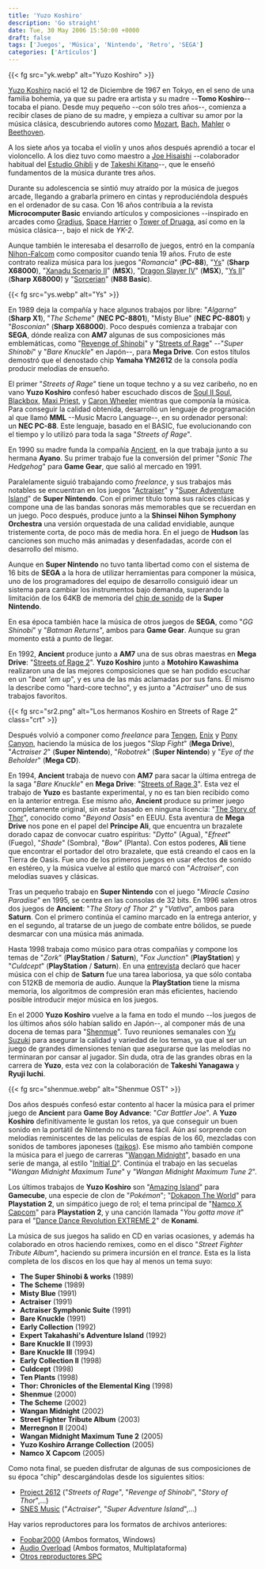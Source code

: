 ```yaml
---
title: 'Yuzo Koshiro'
description: 'Go straight'
date: Tue, 30 May 2006 15:50:00 +0000
draft: false
tags: ['Juegos', 'Música', 'Nintendo', 'Retro', 'SEGA']
categories: ['Artículos']
---
```


{{< fg src="yk.webp" alt="Yuzo Koshiro" >}}

[Yuzo Koshiro](http://en.wikipedia.org/wiki/Yuzo_Koshiro) nació el 12 de Diciembre de 1967 en Tokyo, en el seno de una familia bohemia, ya que su padre era artista y su madre --**Tomo Koshiro**-- tocaba el piano. Desde muy pequeño --con sólo tres años--, comienza a recibir clases de piano de su madre, y empieza a cultivar su amor por la música clásica, descubriendo autores como [Mozart](http://es.wikipedia.org/wiki/Mozart), [Bach](http://es.wikipedia.org/wiki/Johann_Sebastian_Bach), [Mahler](http://es.wikipedia.org/wiki/Gustav_Mahler) o [Beethoven](http://es.wikipedia.org/wiki/Beethoven).

A los siete años ya tocaba el violín y unos años después aprendió a tocar el violoncello. A los diez tuvo como maestro a [Joe Hisaishi](http://en.wikipedia.org/wiki/Hisaishi_Joe) --colaborador habitual del [Estudio Ghibli](http://es.wikipedia.org/wiki/Estudio_Ghibli) y de [Takeshi Kitano](http://es.wikipedia.org/wiki/Takeshi_Kitano)--, que le enseñó fundamentos de la música durante tres años.

Durante su adolescencia se sintió muy atraído por la música de juegos arcade, llegando a grabarla primero en cintas y reproduciéndola después en el ordenador de su casa. Con 16 años contribuía a la revista **Microcomputer Basic** enviando artículos y composiciones --inspirado en arcades como [Gradius](http://en.wikipedia.org/wiki/Gradius), [Space Harrier](http://en.wikipedia.org/wiki/Space_Harrier) o [Tower of Druaga](http://en.wikipedia.org/wiki/Tower_of_Druaga), así como en la música clásica--, bajo el nick de _YK-2_.

Aunque también le interesaba el desarrollo de juegos, entró en la companía [Nihon-Falcom](http://en.wikipedia.org/wiki/Falcom) como compositor cuando tenía 19 años. Fruto de este contrato realiza música para los juegos "_Romancia_" (**PC-88**), "[Ys](http://en.wikipedia.org/wiki/Ys_%28video_game%29)" (**Sharp X68000**), "[Xanadu Scenario II](http://en.wikipedia.org/wiki/Dragon_Slayer)" (**MSX**), "[Dragon Slayer IV](http://en.wikipedia.org/wiki/Dragon_Slayer)" (**MSX**), "[Ys II](http://en.wikipedia.org/wiki/Ys_%28video_game%29)" (**Sharp X68000**) y "[Sorcerian](http://en.wikipedia.org/wiki/Dragon_Slayer)" (**N88 Basic**).

{{< fg src="ys.webp" alt="Ys" >}}

En 1989 deja la compañía y hace algunos trabajos por libre: "_Algarna_" (**Sharp X1**), "_The Scheme_" (**NEC PC-8801**), "Misty Blue" (**NEC PC-8801**) y "_Bosconian_" (**Sharp X68000**). Poco después comienza a trabajar con **SEGA**, dónde realiza con **AM7** algunas de sus composiciones más emblemáticas, como "[Revenge of Shinobi](http://en.wikipedia.org/wiki/The_Revenge_of_Shinobi)" y "[Streets of Rage](http://en.wikipedia.org/wiki/Streets_of_Rage)" --"_Super Shinobi_" y "_Bare Knuckle_" en Japón--, para **Mega Drive**. Con estos títulos demostró que el denostado chip **Yamaha YM2612** de la consola podía producir melodías de ensueño.

El primer "_Streets of Rage_" tiene un toque techno y a su vez caribeño, no en vano **Yuzo Koshiro** confesó haber escuchado discos de [Soul II Soul](http://en.wikipedia.org/wiki/Soul_II_Soul), [Blackbox](http://en.wikipedia.org/wiki/Blackbox), [Maxi Priest](http://en.wikipedia.org/wiki/Maxi_Priest), y [Caron Wheeler](http://en.wikipedia.org/wiki/Caron_Wheeler) mientras que componía la música. Para conseguir la calidad obtenida, desarrolló un lenguaje de programación al que llamó **MML** --Music Macro Language--, en su ordenador personal: un **NEC PC-88**. Este lenguaje, basado en el BASIC, fue evolucionando con el tiempo y lo utilizó para toda la saga "_Streets of Rage_".

En 1990 su madre funda la compañía [Ancient](http://www.ancient.co.jp/), en la que trabaja junto a su hermana **Ayano**. Su primer trabajo fue la conversión del primer "_Sonic The Hedgehog_" para **Game Gear**, que salió al mercado en 1991.

Paralelamente siguió trabajando como _freelance_, y sus trabajos más notables se encuentran en los juegos "[Actraiser](http://en.wikipedia.org/wiki/Actraiser)" y "[Super Adventure Island](http://en.wikipedia.org/wiki/Super_Adventure_Island)" de **Super Nintendo**. Con el primer título toma sus raíces clásicas y compone una de las bandas sonoras más memorables que se recuerdan en un juego. Poco después, produce junto a la **Shinsei Nihon Symphony Orchestra** una versión orquestada de una calidad envidiable, aunque tristemente corta, de poco más de media hora. En el juego de **Hudson** las canciones son mucho más animadas y desenfadadas, acorde con el desarrollo del mismo.

Aunque en **Super Nintendo** no tuvo tanta libertad como con el sistema de 16 bits de **SEGA** a la hora de utilizar herramientas para componer la música, uno de los programadores del equipo de desarrollo consiguió idear un sistema para cambiar los instrumentos bajo demanda, superando la limitación de los 64KB de memoria del [chip de sonido](http://en.wikipedia.org/wiki/SPC700) de la **Super Nintendo**.

En esa época también hace la música de otros juegos de **SEGA**, como "_GG Shinobi_" y "_Batman Returns_", ambos para **Game Gear**. Aunque su gran momento está a punto de llegar.

En 1992, **Ancient** produce junto a **AM7** una de sus obras maestras en **Mega Drive**: "[Streets of Rage 2](http://soronline.classicgaming.gamespy.com/sor2.htm)". **Yuzo Koshiro** junto a **Motohiro Kawashima** realizaron una de las mejores composiciones que se han podido escuchar en un "_beat 'em up_", y es una de las más aclamadas por sus fans. Él mismo la describe como "hard-core techno", y es junto a "_Actraiser_" uno de sus trabajos favoritos.

{{< fg src="sr2.png" alt="Los hermanos Koshiro en Streets of Rage 2" class="crt" >}}

Después volvió a componer como _freelance_ para [Tengen](http://en.wikipedia.org/wiki/Tengen_%28company%29), [Enix](http://en.wikipedia.org/wiki/Enix) y [Pony Canyon](http://en.wikipedia.org/wiki/Pony_Canyon), haciendo la música de los juegos "_Slap Fight_" (**Mega Drive**), "_Actraiser 2_" (**Super Nintendo**), "_Robotrek_" (**Super Nintendo**) y "_Eye of the Beholder_" (**Mega CD**).

En 1994, **Ancient** trabaja de nuevo con **AM7** para sacar la última entrega de la saga "_Bare Knuckle_" en **Mega Drive**: "[Streets of Rage 3](http://soronline.classicgaming.gamespy.com/sor3.htm)". Esta vez el trabajo de **Yuzo** es bastante experimental, y no es tan bien recibido como en la anterior entrega. Ese mismo año, **Ancient** produce su primer juego completamente original, sin estar basado en ninguna licencia: "[The Story of Thor](http://en.wikipedia.org/wiki/The_Story_of_Thor)", conocido como "_Beyond Oasis_" en EEUU. Esta aventura de **Mega Drive** nos pone en el papel del **Príncipe Ali**, que encuentra un brazalete dorado capaz de convocar cuatro espíritus: "_Dytto_" (Agua), "_Efreet_" (Fuego), "_Shade_" (Sombra), "_Bow_" (Planta). Con estos poderes, **Ali** tiene que encontrar el portador del otro brazalete, que está creando el caos en la Tierra de Oasis. Fue uno de los primeros juegos en usar efectos de sonido en estéreo, y la música vuelve al estilo que marcó con "_Actraiser_", con melodías suaves y clásicas.

Tras un pequeño trabajo en **Super Nintendo** con el juego "_Miracle Casino Paradise_" en 1995, se centra en las consolas de 32 bits. En 1996 salen otros dos juegos de **Ancient**: "_The Story of Thor 2_" y "_Vatlva_", ambos para **Saturn**. Con el primero continúa el camino marcado en la entrega anterior, y en el segundo, al tratarse de un juego de combate entre bólidos, se puede desmarcar con una música más animada.

Hasta 1998 trabaja como músico para otras compañías y compone los temas de "_Zork_" (**PlayStation** / **Saturn**), "_Fox Junction_" (**PlayStation**) y "_Culdcept_" (**PlayStation** / **Saturn**). En una [entrevista](http://games.kikizo.com/features/yuzo_koshiro_iv_oct05_p1.asp) declaró que hacer música con el chip de **Saturn** fue una tarea laboriosa, ya que sólo contaba con 512KB de memoria de audio. Aunque la **PlayStation** tiene la misma memoria, los algoritmos de compresión eran más eficientes, haciendo posible introducir mejor música en los juegos.

En el 2000 **Yuzo Koshiro** vuelve a la fama en todo el mundo --los juegos de los últimos años sólo habían salido en Japón--, al componer más de una docena de temas para "[Shenmue](http://en.wikipedia.org/wiki/Shenmue)". Tuvo reuniones semanales con [Yu Suzuki](/yu-suzuki/) para asegurar la calidad y variedad de los temas, ya que al ser un juego de grandes dimensiones tenían que asegurarse que las melodías no terminaran por cansar al jugador. Sin duda, otra de las grandes obras en la carrera de **Yuzo**, esta vez con la colaboración de **Takeshi Yanagawa** y **Ryuji Iuchi**.

{{< fg src="shenmue.webp" alt="Shenmue OST" >}}

Dos años después confesó estar contento al hacer la música para el primer juego de **Ancient** para **Game Boy Advance**: "_Car Battler Joe_". A **Yuzo Koshiro** definitivamente le gustan los retos, ya que conseguir un buen sonido en la portátil de Nintendo no es tarea fácil. Aún así sorprende con melodías reminiscentes de las películas de espías de los 60, mezcladas con sonidos de tambores japoneses ([taikos](http://es.wikipedia.org/wiki/Taiko)). Ese mismo año también compone la música para el juego de carreras "[Wangan Midnight](http://en.wikipedia.org/wiki/Wangan_Midnight)", basado en una serie de manga, al estilo "[Initial D](http://en.wikipedia.org/wiki/Initial_D)". Continúa el trabajo en las secuelas "_Wangan Midnight Maximum Tune_" y _"Wangan Midnight Maximum Tune 2_".

Los últimos trabajos de **Yuzo Koshiro** son "[Amazing Island](http://en.wikipedia.org/wiki/Amazing_Island)" para **Gamecube**, una especie de clon de "_Pokémon_"; "[Dokapon The World](http://dokapon.asmik-ace.co.jp/)" para **Playstation 2**, un simpático juego de rol; el tema principal de "[Namco X Capcom](http://en.wikipedia.org/wiki/Namco_X_Capcom)" para **Playstation 2**, y una canción llamada "_You gotta move it_" para el "[Dance Dance Revolution EXTREME 2](http://en.wikipedia.org/wiki/Dance_Dance_Revolution_EXTREME_2)" de **Konami**.

La música de sus juegos ha salido en CD en varias ocasiones, y además ha colaborado en otros haciendo remixes, como en el disco "_Street Fighter Tribute Album_", haciendo su primera incursión en el _trance_. Esta es la lista completa de los discos en los que hay al menos un tema suyo:

*   **The Super Shinobi & works** (1989)
*   **The Scheme** (1989)
*   **Misty Blue** (1991)
*   **Actraiser** (1991)
*   **Actraiser Symphonic Suite** (1991)
*   **Bare Knuckle** (1991)
*   **Early Collection** (1992)
*   **Expert Takahashi's Adventure Island** (1992)
*   **Bare Knuckle II** (1993)
*   **Bare Knuckle III** (1994)
*   **Early Collection II** (1998)
*   **Culdcept** (1998)
*   **Ten Plants** (1998)
*   **Thor: Chronicles of the Elemental King** (1998)
*   **Shenmue** (2000)
*   **The Scheme** (2002)
*   **Wangan Midnight** (2002)
*   **Street Fighter Tribute Album** (2003)
*   **Merregnon II** (2004)
*   **Wangan Midnight Maximum Tune 2** (2005)
*   **Yuzo Koshiro Arrange Collection** (2005)
*   **Namco X Capcom** (2005)

Como nota final, se pueden disfrutar de algunas de sus composiciones de su época "chip" descargándolas desde los siguientes sitios:

*   [Project 2612](https://project2612.org/) ("_Streets of Rage_", "_Revenge of Shinobi_", "_Story of Thor_",...)
*   [SNES Music](http://snesmusic.org/v2/profile.php?profile=composer&selected=5) ("_Actraiser_", "_Super Adventure Island_",...)

Hay varios reproductores para los formatos de archivos anteriores:

*   [Foobar2000](https://www.foobar2000.org/) (Ambos formatos, Windows)
*   [Audio Overload](https://www.bannister.org/software/ao.htm) (Ambos formatos, Multiplataforma)
*   [Otros reproductores SPC](http://snesmusic.org/v2/players.php)